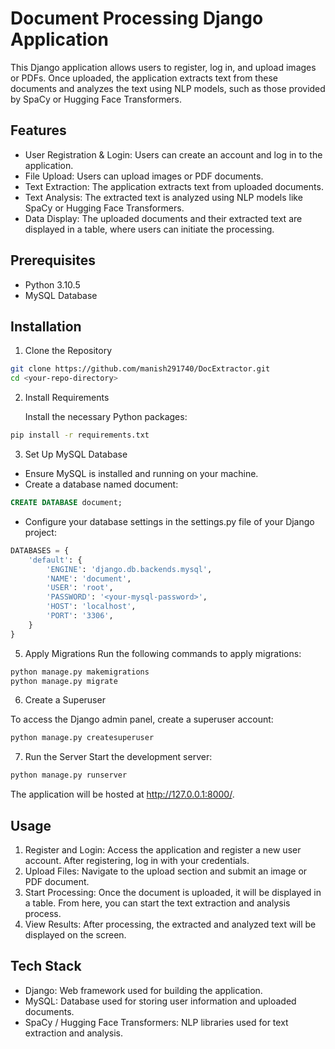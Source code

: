 
# Document Processing Django Application

This Django application allows users to register, log in, and upload images or PDFs. Once uploaded, the application extracts text from these documents and analyzes the text using NLP models, such as those provided by SpaCy or Hugging Face Transformers.


## Features

- User Registration & Login: Users can create an account and log in to the application.
- File Upload: Users can upload images or PDF documents.
- Text Extraction: The application extracts text from uploaded documents.
- Text Analysis: The extracted text is analyzed using NLP models like SpaCy or Hugging Face Transformers.
- Data Display: The uploaded documents and their extracted text are displayed in a table, where users can initiate the processing.


## Prerequisites

- Python 3.10.5
- MySQL Database
## Installation

1. Clone the Repository

```bash
git clone https://github.com/manish291740/DocExtractor.git
cd <your-repo-directory>
```

2. Install Requirements

    Install the necessary Python packages:
    
```bash
pip install -r requirements.txt

```
 3. Set Up MySQL Database   

 - Ensure MySQL is installed and running on your machine.
- Create a database named document:

```sql
CREATE DATABASE document;
```
-   Configure your database settings in the settings.py file of your Django project:

```python
DATABASES = {
    'default': {
        'ENGINE': 'django.db.backends.mysql',
        'NAME': 'document',
        'USER': 'root',
        'PASSWORD': '<your-mysql-password>',
        'HOST': 'localhost',
        'PORT': '3306',
    }
}

```

5. Apply Migrations
 Run the following commands to apply migrations:

 ```bash
 python manage.py makemigrations
python manage.py migrate

 ```

 6. Create a Superuser

 To access the Django admin panel, create a superuser account:

 ```bash
 python manage.py createsuperuser
```

7. Run the Server
Start the development server:

```bash
python manage.py runserver
```
The application will be hosted at http://127.0.0.1:8000/.



## Usage

1. Register and Login: Access the application and register a new user account. After registering, log in with your credentials.
2. Upload Files: Navigate to the upload section and submit an image or PDF document.
3. Start Processing: Once the document is uploaded, it will be displayed in a table. From here, you can start the text extraction and analysis process.
4. View Results: After processing, the extracted and analyzed text will be displayed on the screen.



## Tech Stack

- Django: Web framework used for building the application.
- MySQL: Database used for storing user information and uploaded documents.
- SpaCy / Hugging Face Transformers: NLP libraries used for text extraction and analysis.

